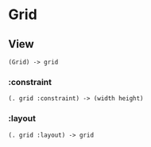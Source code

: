 # Grid

## View

```code
(Grid) -> grid
```

### :constraint

```code
(. grid :constraint) -> (width height)
```

### :layout

```code
(. grid :layout) -> grid
```

